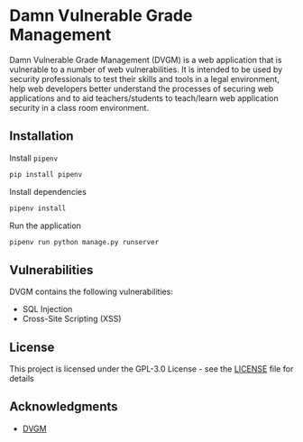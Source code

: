 # Damn Vulnerable Grade Management

Damn Vulnerable Grade Management (DVGM) is a web application that is vulnerable to a number of web vulnerabilities. It is intended to be used by security professionals to test their skills and tools in a legal environment, help web developers better understand the processes of securing web applications and to aid teachers/students to teach/learn web application security in a class room environment.

## Installation

Install `pipenv`

```bash
pip install pipenv
```

Install dependencies

```bash
pipenv install
```

Run the application

```bash
pipenv run python manage.py runserver
```

## Vulnerabilities

DVGM contains the following vulnerabilities:
- SQL Injection
- Cross-Site Scripting (XSS)

## License

This project is licensed under the GPL-3.0 License - see the [LICENSE](LICENSE) file for details

## Acknowledgments

* [DVGM](https://github.com/logicalhacking/dvgm)